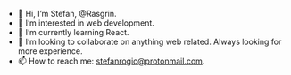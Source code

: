 - 👋 Hi, I’m Stefan, @Rasgrin.
- 👀 I’m interested in web development.
- 🌱 I’m currently learning React.
- 💞️ I’m looking to collaborate on anything web related. Always looking for more experience.
- 📫 How to reach me: stefanrogic@protonmail.com.

<!---
Rasgrin/Rasgrin is a ✨ special ✨ repository because its `README.md` (this file) appears on your GitHub profile.
You can click the Preview link to take a look at your changes.
--->
